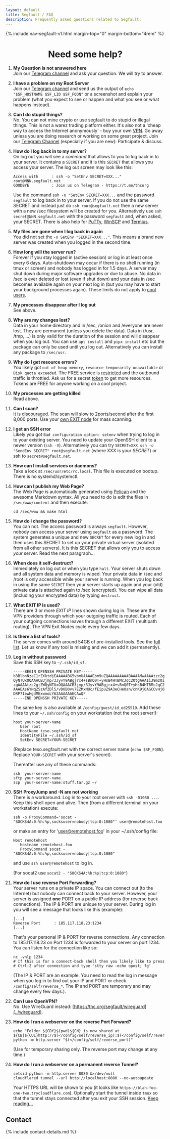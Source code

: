 ```yaml
---
layout: default
title: Segfault / FAQ
description: Frequently asked questions related to Segfault.
---
```


<!-- Begin of ugly CSS navigation styling hack -->
<style>a[href$="/faq/"] { font-weight: bold; }</style>
<!-- End of ugly CSS navigation styling hack -->

{% include nav-segfault-v1.html margin-top="0" margin-bottom="4rem" %}

<div style="text-align:center"><h1>Need some help?</h1></div>

1. **My Question is not answered here**  
   Join our [Telegram channel](https://t.me/thcorg) and ask your question. We will try to answer.

1. **I have a problem on my Root Server**<a id="help"></a>  
   Join our [Telegram channel](https://t.me/thcorg) and send us the output of `echo "$SF_HOSTNAME $SF_LID $SF_FQDN"` or a screenshot and explain your problem (what you expect to see or happen and what you see or what happens instead).

1. **Can I do stupid things?**<a id=stupid></a>  
   No. You can not mine crypto or use segfault to do stupid or illegal things. This is not a warez trading platform either. It's also not a 'cheap way to access the Internet anonymously' - buy your own [VPN](https://www.mullvad.net). Go away unless you are doing research or working on some great project. Join our [Telegram Channel](https://t.me/thcorg) (especially if you are new): Participate & discuss.

1. **How do I log back in to my server?**<a id=reconnect></a>  
   On log out you will see a *command* that allows to you to log back in to your server. It contains a `SECRET` and it is this `SECRET` that allows you access your server. The log out screen may look like this:

   ```
   Access with      : ssh -o "SetEnv SECRET=XXX..." root@NNN.segfault.net
   GOODBYE          : Join us on Telegram - https://t.me/thcorg 
   ```

   Use the command `ssh -o "SetEnv SECRET=XXX...` and the password `segfault` to log back in to your server. If you do not use the same SECRET and instead just do `ssh root@segfault.net` then a new server with a new /sec filesystem will be created for you. Alternatively use `ssh secret@NNN.segfault.net` with the password `segfault` and, when asked, your SECRET. There is also help for [PuTTy](putty/), [WinSCP](winscp/) and [Termius](termius/).

1. **My files are gone when I log back in again**  
   You did not set the `-o SetEnv "SECRET=XXX..."`. This means a brand new server was created when you logged in the second time.

1. **How long will the server run?**  
   Forever if you stay logged in (active session) or log in at least once every 6 days. Auto-shutdown may occur if there is no shell running (in tmux or screen) and nobody has logged in for 1.5 days. A server may shut down during major software upgrades or due to abuse. No data in /sec is ever deleted or lost (even if shut down) and your data in /sec becomes available again on your next log in (but you may have to start your background processes again). These limits do not apply to [cool users](../upgrade/).

1. **My processes disappear after I log out**  
   See above.

1. **Why are my changes lost?**<a id="lost"></a>  
   Data in your home directory and in /sec, /onion and /everyone are never lost. They are permanent (unless you delete the data). Data in (/usr, /tmp, ...) is only valid for the duration of the session and will disappear when you log out. You can use `apt install` and `pipx install` etc but the package can only be used until you log out. Alternatively you can install any package to `/sec/usr`.

1. **Why do I get resource errors?**<a id="quota"></a>  
   You likely got `out of heap memory`, `resource temporarily unavailable` or `Disk quota exceeded`. The FREE service is [restricted](../free/) and the outbound traffic is throttled. Ask us for a secret [token](../toekn/) to get more resources. Tokens are FREE for anyone working on a cool project.

1. **My processes are getting killed**  
   Read above.

1. **Can I scan?**<a id=scan></a>  
   It is [discouraged](nokiddie/). The scan will slow to 2ports/second after the first 8,000 ports. Use your [own EXIT node](../wireguard/) for mass scanning.

1. **I get an SSH error**  
   Likely you got `Bad configuration option: setenv` when trying to log in to your existing server. You need to update your OpenSSH client to a newer version (`ssh -V`). Alternatively you can try `SECRET=XXX ssh -o "SendEnv SECRET" root@segfault.net` (where XXX is your _SECRET_) or ssh to `secret@segfault.net`.

1. **How can I install services or daemons?**  
   Take a look at `/sec/usr/etc/rc.local`. This file is executed on bootup. There is no systemd/systemctl.

1. **How can I publish my Web Page?**  
   The Web Page is automatically generated using [Pelican](https://www.getpelican.com) and the awesome Markdown syntax. All you need to do is edit the files in `/sec/www/content` and then execute:

   ```shell
   cd /sec/www && make html
   ```

1. **How do I change the password?**  
   You can not. The access password is always `segfault`. However, nobody can access your server using `segfault` as a password: The system generates a unique and new `SECRET` for every new log in and then uses this SECRET to set up your private virtual server (isolated from all other servers). It is this SECRET that allows only you to access *your* server. Read the next paragraph...  

1. **When does it self-destruct?**  
   Immediately on log out or when you type `halt`. Your server shuts down and all system data and memory is wiped. Your private data in /sec and /root is only accessible while your server is running. When you log back in using the same `SECRET` then your server starts up again and your (old) private data is attached again to /sec (encrypted). You can wipe all data (including your encrypted data) by typing `destruct`.

1. **What EXIT IP is used?**  
   There are 3 or more _EXIT IP_ lines shown during log in. These are the VPN providers through which your outgoing traffic is routed. Each of your outgoing connections leaves through a different EXIT (multipath routing). The VPN Exit Nodes cycle every few days.

1. **Is there a list of tools?**  
   The server comes with around 54GB of pre-installed tools. See the [full list](https://github.com/hackerschoice/segfault/blob/main/guest/Dockerfile). Let us know if any tool is missing and we can add it (permanently).

1. **Log in without password**<a id=autologin></a>   
   Save this SSH key to `~/.ssh/id_sf`.

   ```
   -----BEGIN OPENSSH PRIVATE KEY-----
   b3BlbnNzaC1rZXktdjEAAAAABG5vbmUAAAAEbm9uZQAAAAAAAAABAAAAMwAAAAtzc2gtZW
   QyNTUxOQAAACB3jmp/3JyvY9ABgjrx4+sBnQ0T+yHsB4HTBMcJqC2OtgAAAIiJ9mzOifZs
   zgAAAAtzc2gtZWQyNTUxOQAAACB3jmp/3JyvY9ABgjrx4+sBnQ0T+yHsB4HTBMcJqC2Otg
   AAAEAs6YNqZSzAfZDl5/vDOB0vv7EZMxMUc/fEipuZ9A3eCHeOan/cnK9j0AGCOvHj6wGd
   DRP7IewHgdMExwmoLY62AAAAAAECAwQF
   -----END OPENSSH PRIVATE KEY-----
   ```

   The same key is also available at `/config/guest/id_ed25519`. Add these lines to your `~/.ssh/config` on your workstation (not the root server!):
   
   ```
   host your-server-name
      User root
      HostName teso.segfault.net
      IdentityFile ~/.ssh/id_sf
      SetEnv SECRET=YOUR-SECRET
   ```
   (Replace teso.segfault.net with the correct server name (`echo $SF_FQDN`). Replace `YOUR-SECRET` with your server's secret).

   Thereafter use any of these commands:

   ```shell
   ssh  your-server-name
   sftp your-server-name
   scp  your-server-name:stuff.tar.gz ~/
   ```

1. **SSH ProxyJump and -N are not working**<a id="proxy"></a>  
   There is a workaround. Log in to your root server with `ssh -D1080 ...`. Keep this shell open and alive. Then (from a different terminal on your workstation) execute:
   
   ```
   ssh -o ProxyCommand='socat - "SOCKS4A:0:%h:%p,socksuser=nobody|tcp:0:1080"' user@remotehost.foo
   ```

   or make an entry for 'user@remotehost.foo' in your ~/.ssh/config file:
   ```
   Host remotehost
      hostname remotehost.foo
      ProxyCommand socat - "SOCKS4A:0:%h:%p,socksuser=nobody|tcp:0:1080"
   ```
   and use `ssh user@remotehost` to log in.  

   (For socat2 use `socat2 - "SOCKS4A:%h:%p|tcp:0:1080"`)


1. **How do I use reverse Port Forwarding?**<a id="fwd"></a>  
   Your server runs on a private IP space. You can connect out (to the Internet) but nobody can connect back to your server. However, your server is assigned **one** PORT on a public IP address (for reverse back connections). The IP & PORT are unique to your server. During log in you will see a message that looks like this (example):

   ```
   [...]
   Reverse Port      : 185.117.118.23:1234
   [...]
   ```

   That's your personal IP & PORT for reverse connections. Any connection to 185.117.118.23 on Port 1234 is forwarded to your server on port 1234. You can listen for the connection like so:

   ```
   nc -vnlp 1234
   # If this is for a connect-back shell then you likely like to press
   # Ctrl-Z after connection and type 'stty raw -echo opost; fg'
   ```

   (The IP & PORT are an example. You need to read the log in message when you log in to find out your IP and PORT or check `/config/self/reverse_*`. The IP and PORT are temporary and may change every few days.).

1. **Can I use OpenVPN?**<a id="vpn"></a>  
   No. Use WireGuard instead: [https://thc.org/segfault/wireguard](../wireguard).

1. **How do I run a webserver on the reverse Port Forward?**<a id="web"></a>

   ```shell
   echo "Folder ${CDY}$(pwd)${CN} is now shared at ${CB}${CUL}http://$(</config/self/reverse_ip):$(</config/self/reverse_port)${CN}"
   python -m http.server "$(</config/self/reverse_port)"
   ```
   (Use for temporary sharing only. The reverse port may change at any time.)

1. **How do I run a webserver on a permanent reverse Tunnel?**

   ```shell
   setsid python -m http.server 8080 &>/dev/null
   cloudflared tunnel --url http://localhost:8080 --no-autoupdate
   ```
   Your HTTPS URL will be shown to you (it looks like `https://blah-foo-one-two.trycloudflare.com`). Optionally start the tunnel inside `tmux` so that the tunnel stays connected after you exit your SSH session. [Keep reading...](https://github.com/hackerschoice/thc-tips-tricks-hacks-cheat-sheet/blob/master/README.md#https)

## Contact

{% include contact-details.md %}
